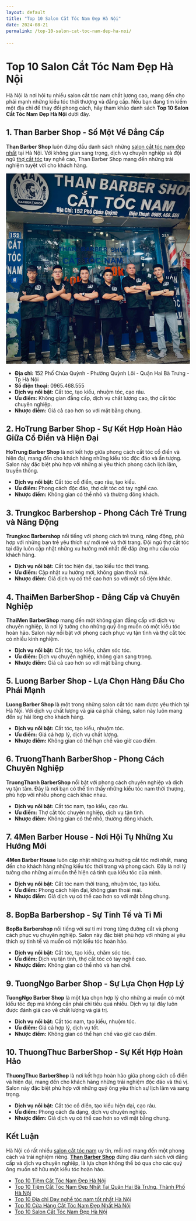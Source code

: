 ```yaml
---
layout: default
title: "Top 10 Salon Cắt Tóc Nam Đẹp Hà Nội"
date: 2024-08-21
permalink: /top-10-salon-cat-toc-nam-dep-ha-noi/

---
```


# Top 10 Salon Cắt Tóc Nam Đẹp Hà Nội

Hà Nội là nơi hội tụ nhiều salon cắt tóc nam chất lượng cao, mang đến cho phái mạnh những kiểu tóc thời thượng và đẳng cấp. Nếu bạn đang tìm kiếm một địa chỉ để thay đổi phong cách, hãy tham khảo danh sách **Top 10 Salon Cắt Tóc Nam Đẹp Hà Nội** dưới đây.

## 1. **Than Barber Shop** - Số Một Về Đẳng Cấp

**Than Barber Shop** luôn đứng đầu danh sách những [salon cắt tóc nam đẹp nhất](https://thanbarbershop.com/dichvu/cat-toc) tại Hà Nội. Với không gian sang trọng, dịch vụ chuyên nghiệp và đội ngũ [thợ cắt tóc](https://thanbarbershop.com/day-nghe) tay nghề cao, Than Barber Shop mang đến những trải nghiệm tuyệt vời cho khách hàng.

![ThanBarberShop](images/than-barber-shop.jpg)

- **Địa chỉ:** 152 Phố Chùa Quỳnh - Phường Quỳnh Lôi - Quận Hai Bà Trưng - Tp Hà Nội
- **Số điện thoại:** 0965.468.555
- **Dịch vụ nổi bật:** Cắt tóc, tạo kiểu, nhuộm tóc, cạo râu.
- **Ưu điểm:** Không gian đẳng cấp, dịch vụ chất lượng cao, thợ cắt tóc chuyên nghiệp.
- **Nhược điểm:** Giá cả cao hơn so với mặt bằng chung.

## 2. **HoTrung Barber Shop** - Sự Kết Hợp Hoàn Hảo Giữa Cổ Điển và Hiện Đại

**HoTrung Barber Shop** là nơi kết hợp giữa phong cách cắt tóc cổ điển và hiện đại, mang đến cho khách hàng những kiểu tóc độc đáo và ấn tượng. Salon này đặc biệt phù hợp với những ai yêu thích phong cách lịch lãm, truyền thống.


- **Dịch vụ nổi bật:** Cắt tóc cổ điển, cạo râu, tạo kiểu.
- **Ưu điểm:** Phong cách độc đáo, thợ cắt tóc có tay nghề cao.
- **Nhược điểm:** Không gian có thể nhỏ và thường đông khách.

## 3. **Trungkoc Barbershop** - Phong Cách Trẻ Trung và Năng Động

**Trungkoc Barbershop** nổi tiếng với phong cách trẻ trung, năng động, phù hợp với những bạn trẻ yêu thích sự mới mẻ và thời trang. Đội ngũ thợ cắt tóc tại đây luôn cập nhật những xu hướng mới nhất để đáp ứng nhu cầu của khách hàng.


- **Dịch vụ nổi bật:** Cắt tóc hiện đại, tạo kiểu tóc thời trang.
- **Ưu điểm:** Cập nhật xu hướng mới, không gian thoải mái.
- **Nhược điểm:** Giá dịch vụ có thể cao hơn so với một số tiệm khác.

## 4. **ThaiMen BarberShop** - Đẳng Cấp và Chuyên Nghiệp

**ThaiMen BarberShop** mang đến một không gian đẳng cấp với dịch vụ chuyên nghiệp, là nơi lý tưởng cho những quý ông muốn có một kiểu tóc hoàn hảo. Salon này nổi bật với phong cách phục vụ tận tình và thợ cắt tóc có nhiều kinh nghiệm.


- **Dịch vụ nổi bật:** Cắt tóc, tạo kiểu, chăm sóc tóc.
- **Ưu điểm:** Dịch vụ chuyên nghiệp, không gian sang trọng.
- **Nhược điểm:** Giá cả cao hơn so với mặt bằng chung.

## 5. **Luong Barber Shop** - Lựa Chọn Hàng Đầu Cho Phái Mạnh

**Luong Barber Shop** là một trong những salon cắt tóc nam được yêu thích tại Hà Nội. Với dịch vụ chất lượng và giá cả phải chăng, salon này luôn mang đến sự hài lòng cho khách hàng.


- **Dịch vụ nổi bật:** Cắt tóc, tạo kiểu, nhuộm tóc.
- **Ưu điểm:** Giá cả hợp lý, dịch vụ chất lượng.
- **Nhược điểm:** Không gian có thể hạn chế vào giờ cao điểm.

## 6. **TruongThanh BarberShop** - Phong Cách Chuyên Nghiệp

**TruongThanh BarberShop** nổi bật với phong cách chuyên nghiệp và dịch vụ tận tâm. Đây là nơi bạn có thể tìm thấy những kiểu tóc nam thời thượng, phù hợp với nhiều phong cách khác nhau.


- **Dịch vụ nổi bật:** Cắt tóc nam, tạo kiểu, cạo râu.
- **Ưu điểm:** Thợ cắt tóc chuyên nghiệp, dịch vụ tận tình.
- **Nhược điểm:** Không gian có thể nhỏ, thường đông khách.

## 7. **4Men Barber House** - Nơi Hội Tụ Những Xu Hướng Mới

**4Men Barber House** luôn cập nhật những xu hướng cắt tóc mới nhất, mang đến cho khách hàng những kiểu tóc thời trang và phong cách. Đây là nơi lý tưởng cho những ai muốn thể hiện cá tính qua kiểu tóc của mình.


- **Dịch vụ nổi bật:** Cắt tóc nam thời trang, nhuộm tóc, tạo kiểu.
- **Ưu điểm:** Phong cách hiện đại, không gian thoải mái.
- **Nhược điểm:** Giá dịch vụ có thể cao hơn so với mặt bằng chung.

## 8. **BopBa Barbershop** - Sự Tinh Tế và Tỉ Mỉ

**BopBa Barbershop** nổi tiếng với sự tỉ mỉ trong từng đường cắt và phong cách phục vụ chuyên nghiệp. Salon này đặc biệt phù hợp với những ai yêu thích sự tinh tế và muốn có một kiểu tóc hoàn hảo.


- **Dịch vụ nổi bật:** Cắt tóc, tạo kiểu, chăm sóc tóc.
- **Ưu điểm:** Dịch vụ tận tình, thợ cắt tóc có tay nghề cao.
- **Nhược điểm:** Không gian có thể nhỏ và hạn chế.

## 9. **TuongNgo Barber Shop** - Sự Lựa Chọn Hợp Lý

**TuongNgo Barber Shop** là một lựa chọn hợp lý cho những ai muốn có một kiểu tóc đẹp mà không cần phải chi tiêu quá nhiều. Dịch vụ tại đây luôn được đánh giá cao về chất lượng và giá trị.


- **Dịch vụ nổi bật:** Cắt tóc nam, tạo kiểu, nhuộm tóc.
- **Ưu điểm:** Giá cả hợp lý, dịch vụ tốt.
- **Nhược điểm:** Không gian có thể hạn chế vào giờ cao điểm.

## 10. **ThuongThuc BarberShop** - Sự Kết Hợp Hoàn Hảo

**ThuongThuc BarberShop** là nơi kết hợp hoàn hảo giữa phong cách cổ điển và hiện đại, mang đến cho khách hàng những trải nghiệm độc đáo và thú vị. Salon này đặc biệt phù hợp với những quý ông yêu thích sự lịch lãm và sang trọng.


- **Dịch vụ nổi bật:** Cắt tóc cổ điển, tạo kiểu hiện đại, cạo râu.
- **Ưu điểm:** Phong cách đa dạng, dịch vụ chuyên nghiệp.
- **Nhược điểm:** Giá dịch vụ có thể cao hơn so với mặt bằng chung.

## Kết Luận

Hà Nội có rất nhiều [salon cắt tóc nam](https://thanbarbershop.com/dichvu/cat-toc) uy tín, mỗi nơi mang đến một phong cách và trải nghiệm riêng. [**Than Barber Shop**](https://thanbarbershop.com/) đứng đầu danh sách với đẳng cấp và dịch vụ chuyên nghiệp, là lựa chọn không thể bỏ qua cho các quý ông muốn sở hữu một kiểu tóc hoàn hảo.


- [Top 10 Tiệm Cắt Tóc Nam Đẹp Hà Nội](/top-10-tiem-cat-toc-nam-dep/)
- [Top 10 Tiệm Cắt Tóc Nam Đẹp Nhất Tại Quận Hai Bà Trưng, Thành Phố Hà Nội](/top-10-tiem-cat-toc-nam-dep-hai-ba-trung-ha-noi/)
- [Top 10 Địa chỉ Dạy nghề tóc nam tốt nhất Hà Nội](/top-10-dia-chi-day-nghe-cat-toc-nam/)
- [Top 10 Cửa Hàng Cắt Tóc Nam Đẹp Nhất Hà Nội](/top-10-cua-hang-cat-toc-nam-dep-nhat-ha-noi/)
- [Top 10 Salon Cắt Tóc Nam Đẹp Hà Nội](/top-10-salon-cat-toc-nam-dep-ha-noi/)